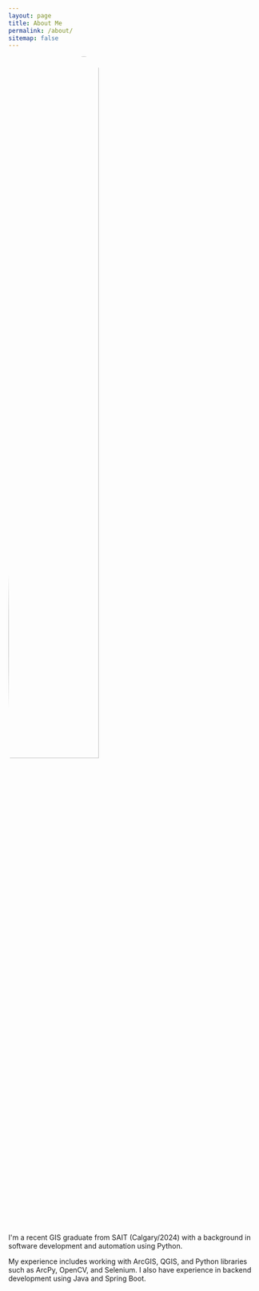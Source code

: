 ```yaml
---
layout: page
title: About Me
permalink: /about/
sitemap: false
---
```

<div class='about-img'>

<div>

<img height="60%" width="60%" style="border-radius:50%;" src="{{site.baseurl}}/assets/images/imgprofile.jpg">

</div>

<div class="about-text">

<p>I'm a recent GIS graduate from SAIT (Calgary/2024) with a background in software development and automation using Python.</p>

<p>My experience includes working with ArcGIS, QGIS, and Python libraries such as ArcPy, OpenCV, and Selenium. I also have experience in backend development using Java and Spring Boot.</p>

</div>
</div>
